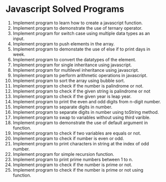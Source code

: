 # Javascript Solved Programs

1. Implement program to learn how to create a javascript function.
2. Implement program to demonstrate the use of ternary operator.
3. Implement program for switch case using multiple data types as an input.
4. Implement program to push elements in the array.
5. Implement program to demonstate the use of else if to print days in week.
6. Implement program to convert the datatypes of the element.
7. Implement program for single inheritance using javascript.
8. Implement program for multilevel inheritance using javascript.
9. Implement program to perform arithmetic operations in javascript.
10. Implement program to sort the array using bubble sort.
11. Implement program to check if the number is palindrome or not.
12. Implement program to check if the given string is palindrome or not
13. Implement program to check if the given year is leap year.
14. Implement program to print the even and odd digits from n-digit number.
15. Implement program to separate digits in number.
16. Implement program to separate digits in number using toString method.
17. Implement program to swap to variables without using third varible.
18. Implement program to demonstrate the use of default argument in function.
19. Implement program to check if two variables are equals or not.
20. Implement program to check if number is even or odd.
21. Implement program to print characters in string at the index of odd number.
22. Implement program for simple recursion function.
23. Implement program to print prime numbers between 1 to n.
24. Implement program to check if the number  is prime or not.
25. Implement program to check if the number  is prime or not using function.
